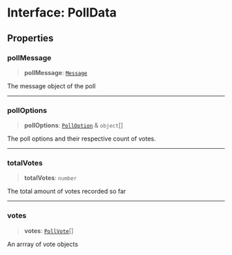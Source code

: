 # Interface: PollData

## Properties

### pollMessage

> **pollMessage**: [`Message`](/reference/api/model/message/interfaces/Message.md)

The message object of the poll

***

### pollOptions

> **pollOptions**: [`PollOption`](/reference/api/model/message/interfaces/PollOption.md) & `object`[]

The poll options and their respective count of votes.

***

### totalVotes

> **totalVotes**: `number`

The total amount of votes recorded so far

***

### votes

> **votes**: [`PollVote`](/reference/api/model/message/interfaces/PollVote.md)[]

An arrray of vote objects
